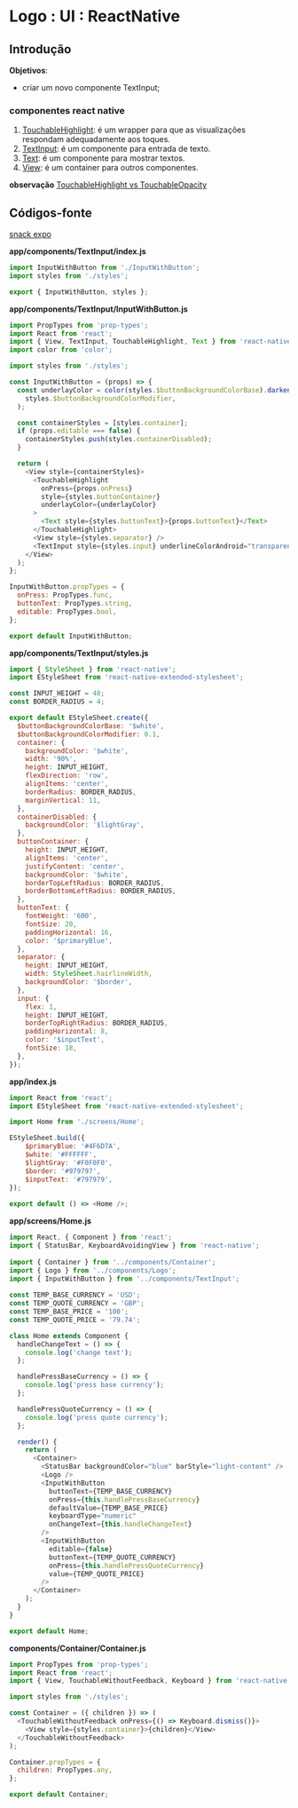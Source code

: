 

# [](#header-1) Logo : UI : ReactNative


## [](#header-2) Introdução

**Objetivos**:
- criar um novo componente TextInput;

### [](#header-3) componentes react native

1. [TouchableHighlight](https://facebook.github.io/react-native/docs/touchablehighlight.html): é um wrapper para que as visualizações respondam adequadamente aos toques.
2. [TextInput](https://facebook.github.io/react-native/docs/textinput.html): é um componente para entrada de texto.
3. [Text](https://facebook.github.io/react-native/docs/text.html): é um componente para mostrar textos.
4. [View](https://facebook.github.io/react-native/docs/view.html): é um container para outros componentes.

**observação**
[TouchableHighlight vs TouchableOpacity](https://facebook.github.io/react-native/docs/handling-touches.html#touchables)


## [](#header-2) Códigos-fonte

[snack expo](https://snack.expo.io/@leonardo-minora/tiipos-2018-rn-04-app)

**app/components/TextInput/index.js**
```javascript
import InputWithButton from './InputWithButton';
import styles from './styles';

export { InputWithButton, styles };
```

**app/components/TextInput/InputWithButton.js**
```javascript
import PropTypes from 'prop-types';
import React from 'react';
import { View, TextInput, TouchableHighlight, Text } from 'react-native';
import color from 'color';

import styles from './styles';

const InputWithButton = (props) => {
  const underlayColor = color(styles.$buttonBackgroundColorBase).darken(
    styles.$buttonBackgroundColorModifier,
  );

  const containerStyles = [styles.container];
  if (props.editable === false) {
    containerStyles.push(styles.containerDisabled);
  }

  return (
    <View style={containerStyles}>
      <TouchableHighlight
        onPress={props.onPress}
        style={styles.buttonContainer}
        underlayColor={underlayColor}
      >
        <Text style={styles.buttonText}>{props.buttonText}</Text>
      </TouchableHighlight>
      <View style={styles.separator} />
      <TextInput style={styles.input} underlineColorAndroid="transparent" {...props} />
    </View>
  );
};

InputWithButton.propTypes = {
  onPress: PropTypes.func,
  buttonText: PropTypes.string,
  editable: PropTypes.bool,
};

export default InputWithButton;
```


**app/components/TextInput/styles.js**
```javascript
import { StyleSheet } from 'react-native';
import EStyleSheet from 'react-native-extended-stylesheet';

const INPUT_HEIGHT = 48;
const BORDER_RADIUS = 4;

export default EStyleSheet.create({
  $buttonBackgroundColorBase: '$white',
  $buttonBackgroundColorModifier: 0.1,
  container: {
    backgroundColor: '$white',
    width: '90%',
    height: INPUT_HEIGHT,
    flexDirection: 'row',
    alignItems: 'center',
    borderRadius: BORDER_RADIUS,
    marginVertical: 11,
  },
  containerDisabled: {
    backgroundColor: '$lightGray',
  },
  buttonContainer: {
    height: INPUT_HEIGHT,
    alignItems: 'center',
    justifyContent: 'center',
    backgroundColor: '$white',
    borderTopLeftRadius: BORDER_RADIUS,
    borderBottomLeftRadius: BORDER_RADIUS,
  },
  buttonText: {
    fontWeight: '600',
    fontSize: 20,
    paddingHorizontal: 16,
    color: '$primaryBlue',
  },
  separator: {
    height: INPUT_HEIGHT,
    width: StyleSheet.hairlineWidth,
    backgroundColor: '$border',
  },
  input: {
    flex: 1,
    height: INPUT_HEIGHT,
    borderTopRightRadius: BORDER_RADIUS,
    paddingHorizontal: 8,
    color: '$inputText',
    fontSize: 18,
  },
});
```

**app/index.js**
```javascript
import React from 'react';
import EStyleSheet from 'react-native-extended-stylesheet';

import Home from './screens/Home';

EStyleSheet.build({
    $primaryBlue: '#4F6D7A',
    $white: '#FFFFFF',
    $lightGray: '#F0F0F0',
    $border: '#979797',
    $inputText: '#797979',
});
 
export default () => <Home />;
```

**app/screens/Home.js**
```javascript
import React, { Component } from 'react';
import { StatusBar, KeyboardAvoidingView } from 'react-native';
 
import { Container } from '../components/Container';
import { Logo } from '../components/Logo';
import { InputWithButton } from '../components/TextInput';
 
const TEMP_BASE_CURRENCY = 'USD';
const TEMP_QUOTE_CURRENCY = 'GBP';
const TEMP_BASE_PRICE = '100';
const TEMP_QUOTE_PRICE = '79.74';

class Home extends Component {
  handleChangeText = () => {
    console.log('change text');
  };

  handlePressBaseCurrency = () => {
    console.log('press base currency');
  };

  handlePressQuoteCurrency = () => {
    console.log('press quote currency');
  };

  render() {
    return (
      <Container>
        <StatusBar backgroundColor="blue" barStyle="light-content" />
        <Logo />
        <InputWithButton
          buttonText={TEMP_BASE_CURRENCY}
          onPress={this.handlePressBaseCurrency}
          defaultValue={TEMP_BASE_PRICE}
          keyboardType="numeric"
          onChangeText={this.handleChangeText}
        />
        <InputWithButton
          editable={false}
          buttonText={TEMP_QUOTE_CURRENCY}
          onPress={this.handlePressQuoteCurrency}
          value={TEMP_QUOTE_PRICE}
        />
      </Container>
    );
  }
}

export default Home;
```

**components/Container/Container.js**
```javascript
import PropTypes from 'prop-types';
import React from 'react';
import { View, TouchableWithoutFeedback, Keyboard } from 'react-native';

import styles from './styles';

const Container = ({ children }) => (
  <TouchableWithoutFeedback onPress={() => Keyboard.dismiss()}>
    <View style={styles.container}>{children}</View>
  </TouchableWithoutFeedback>
);

Container.propTypes = {
  children: PropTypes.any,
};

export default Container;
```